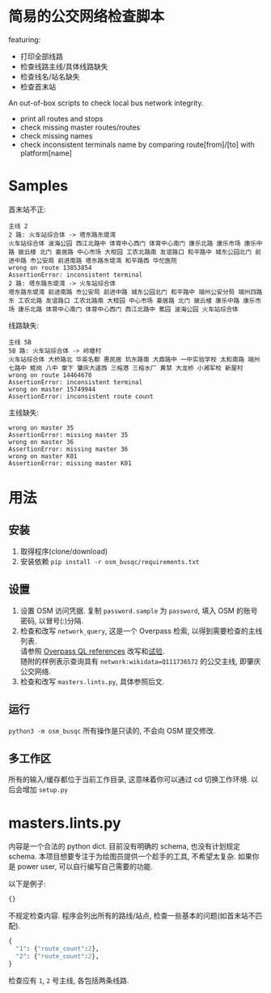 # 简易的公交网络检查脚本

featuring:
* 打印全部线路
* 检查线路主线/具体线路缺失
* 检查线名/站名缺失
* 检查首末站

An out-of-box scripts to check local bus network integrity.
* print all routes and stops
* check missing master routes/routes
* check missing names
* check inconsistent terminals name by comparing route[from]/[to] with platform[name]

# Samples

首末站不正:

    主线 2
    2 路: 火车站综合体 -> 塔东路东堤湾
    火车站综合体 波海公园 西江北路中 体育中心西门 体育中心南门 康乐北路 康乐市场 康乐中路 披云楼 北门 豪居路 中心市场 大柑园 工农北路南 友谊路口 和平路中 城东公园北门 前进中路 市公安局 前进南路 塔东路东堤湾 和平路西 华佗医院
    wrong on route 13853854
    AssertionError: inconsistent terminal
    2 路: 塔东路东堤湾 -> 火车站综合体
    塔东路东堤湾 前进南路 市公安局 前进中路 城东公园北门 和平路中 端州公安分局 端州四路东 工农北路 友谊路口 工农北路南 大柑园 中心市场 豪居路 北门 披云楼 康乐中路 康乐市场 康乐北路 体育中心南门 体育中心西门 西江北路中 蕉园 波海公园 火车站综合体

线路缺失:

    主线 5B
    5B 路: 火车站综合体 -> 岭塘村
    火车站综合体 大桥路北 华英名都 惠民居 玑东路南 大鼎路中 一中实验学校 太和南路 端州七路中 睦岗 八中 棠下 肇庆大道西 三榕港 三榕水厂 黄禁 大龙桥 小湘军校 新屋村
    wrong on route 14464670
    AssertionError: inconsistent terminal
    wrong on master 15749944
    AssertionError: inconsistent route count

主线缺失:

    wrong on master 35
    AssertionError: missing master 35
    wrong on master 36
    AssertionError: missing master 36
    wrong on master K01
    AssertionError: missing master K01

# 用法

## 安装

1. 取得程序(clone/download)
2. 安装依赖
   `pip install -r osm_busqc/requirements.txt`

## 设置

1. 设置 OSM 访问凭据. 复制 `password.sample` 为 `password`, 填入 OSM 的账号密码, 以冒号(:)分隔.
2. 检查和改写 `network_query`, 这是一个 Overpass 检索, 以得到需要检查的主线列表.  
   请参照 [Overpass QL references](https://wiki.openstreetmap.org/wiki/Overpass_API/Overpass_QL) 改写和[试验](https://overpass-api.de/query_form.html).  
   随附的样例表示查询具有 `network:wikidata=Q111736572` 的公交主线, 即肇庆公交网络.
3. 检查和改写 `masters.lints.py`, 具体参照后文.

## 运行

`python3 -m osm_busqc`
所有操作是只读的, 不会向 OSM 提交修改.

## 多工作区

所有的输入/缓存都位于当前工作目录, 这意味着你可以通过 cd 切换工作环境.
以后会增加 `setup.py`

# masters.lints.py

内容是一个合法的 python dict. 目前没有明确的 schema, 也没有计划规定 schema. 本项目想要专注于为绘图员提供一个趁手的工具, 不希望太复杂. 如果你是 power user, 可以自行编写自己需要的功能.

以下是例子:

```python
{}
```
不规定检查内容. 程序会列出所有的路线/站点, 检查一些基本的问题(如首末站不匹配).


```python
{
  "1": {"route_count":2},
  "2": {"route_count":2},
}
```
检查应有 `1`, `2` 号主线, 各包括两条线路.
